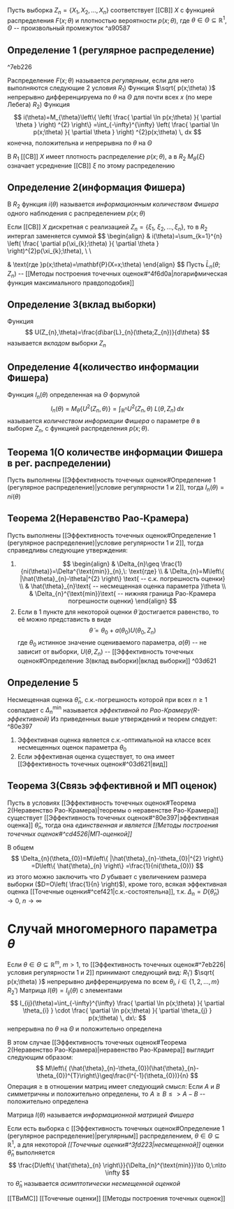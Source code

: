 Пусть выборка $Z_{n}=\left\{X_{1},X_{2},\dots,X_{n} \right\}$ соответствует [[СВ]] $X$ с функцией распределения $F(x;\theta)$ и плотностью вероятности $p(x;\theta)$, где $\theta \in\Theta \subseteq \mathbb{R}^{1}$, $\Theta$ -- произвольный промежуток ^a90587
## Определение 1 (регулярное распределение)

^7eb226

Распределение $F(x;\theta)$ называется *регулярным*, если для него выполняются следующие 2 условия
$R_{1}$) Функция $\sqrt{ p(x;\theta) }$ непрерывно дифференцируема по $\theta$ на $\Theta$ для почти всех $x$ (по мере Лебега)
$R_{2}$) Функция
$$
i(\theta)=M_{\theta}\left\{ \left( \frac{ \partial \ln p(x;\theta) }{ \partial \theta }  \right) ^{2} \right\} =\int_{-\infty}^{\infty} \left( \frac{ \partial \ln p(x;\theta) }{ \partial \theta }  \right) ^{2}p(x;\theta) \, dx
$$
конечна, положительна и непрерывна по $\theta$ на $\Theta$

В $R_{1}$ [[СВ]] $X$ имеет плотность распределение $p(x;\theta)$,
а в $R_{2}\:M_{\theta}\left\{ \xi \right\}$ означает усреднение [[СВ]] $\xi$ по этому распределению
## Определение 2(информация Фишера)
В $R_{2}$ функция $i(\theta)$ называется *информационным количеством Фишера* одного наблюдения с распределением $p(x;\theta)$

Если [[СВ]] $X$ дискретная с реализацией $Z_{n}=\left\{ \xi_{1},\:\xi_{2},\dots,\xi_{n} \right\}$, то в $R_{2}$ интергал заменяется суммой
$$
\begin{align}
 & i(\theta)=\sum_{k=1}^{n} \left( \frac{ \partial p(\xi_{k};\theta) }{ \partial \theta }  \right)^{2}p(\xi_{k};\theta), \\ \\

 & \text{где }p(x;\theta)=\mathbf{P}(X=x;\theta)
\end{align}
$$
Пусть $\bar{L}_{n}(\theta;Z_{n})$ -- [[Методы построения точечных оценок#^4f6d0a|логарифмическая функция максимального правдоподобия]] 
## Определение 3(вклад выборки)
Функция 
$$
U(Z_{n},\theta)=\frac{d\bar{L}_{n}(\theta;Z_{n})}{d\theta}
$$
называется *вкладом* выборки $Z_{n}$
## Определение 4(количество информации Фишера)
Функция $I_{n}(\theta)$ определенная на $\Theta$ формулой
$$
I_{n}(\theta)\:=\:M_{\theta}\left\{ U^{2}(Z_{n},\theta) \right\} =\int_{\mathbb{R}^{n}}U^{2}(Z_{n},\theta)\:L(\theta,Z_{n}) \, dx 
$$
называется *количеством информации Фишера* о параметре $\theta$ в выборке $Z_{n}$, с функцией распределения $p(x;\theta)$.

## Теорема 1(О количестве информации Фишера в рег. распределении)
Пусть выполнены [[Эффективность точечных оценок#Определение 1 (регулярное распределение)|условие регулярности 1 и 2]], тогда $I_{n}(\theta)=ni(\theta)$

## Теорема 2(Неравенство Рао-Крамера)
Пусть выполнены [[Эффективность точечных оценок#Определение 1 (регулярное распределение)|условие регулярности 1 и 2]],  тогда справедливы следующие утверждения:
1. $$
\begin{align}
 & \Delta_{n}\geq \frac{1}{ni(\theta)}=\Delta^{\text{min}}_{n},\: \text{где} \\
 & \Delta_{n}=M\left\{ |\hat{\theta}_{n}-\theta|^{2} \right\} \text{ -- с.к. погрешность оценки} \\
 & \hat{\theta}_{n}\text{ -- несмещенная оценка параметра }\theta \\
 & \Delta_{n}^{\text{min}}\text{ -- нижняя граница Рао-Крамера погрешности оценки}
\end{align}
$$
2. Если в 1 пункте для некоторой оценки $\tilde{\theta}$ достигается равенство, то её можно представисть в виде
$$
\tilde{\theta}=\theta_{0}+a(\theta_{0})U(\theta_{0},Z_{n})
$$
где $\theta_{0}$ истинное значение оцениваемого параметра, $a(\theta)$ -- не зависит от выборки, $U(\theta,Z_{n})$ -- [[Эффективность точечных оценок#Определение 3(вклад выборки)|вклад выборки]] ^03d621

## Определение 5
Несмещенная оценка $\hat{\theta}_{n}$, с.к.-погрешность которой при всех $n\geq {1}$ совпадает с $\Delta_{n}^{\text{min}}$ называется *эффективной по Рао-Крамеру(R-эффективной)*
Из приведенных выше утверждений и теорем следует: ^80e397
1. Эффективная оценка является с.к.-оптимальной на классе всех несмещенных оценок параметра $\theta_{0}$
2. Если эффективная оценка существует, то она имеет [[Эффективность точечных оценок#^03d621|вид]]

## Теорема 3(Связь эффективной и МП оценок)
Пусть в условиях [[Эффективность точечных оценок#Теорема 2(Неравенство Рао-Крамера)|теоремы о неравенстве Рао-Крамера]] существует [[Эффективность точечных оценок#^80e397|эффективная оценка]] $\hat{\theta}_{n}$, тогда она *единственная и является [[Методы построения точечных оценок#^cd4526|МП-оценкой]]* 


В общем 
$$
\Delta_{n}(\theta_{0})=M\left\{ |\hat{\theta}_{n}-\theta_{0}|^{2} \right\} =D\left\{ \hat{\theta}_{n} \right\} =\frac{1}{ni(\theta_{0})}
$$
из этого можно заключить что $D$ убывает с увеличением размера выборки ($D=O\left( \frac{1}{n} \right)$), кроме того, всякая эффективная оценка [[Точечные оценки#^cef421|с.к.-состоятельна]], т.к. $\Delta_{n}=D\left\{ \hat{\theta}_{n} \right\}\to 0,\:n\to \infty$

# Случай многомерного параметра $\theta$
Если $\theta \in \Theta \subseteq \mathbb{R}^{m},\:m>1$, то [[Эффективность точечных оценок#^7eb226|условия регулярности 1 и 2]] принимают следующий вид:
$R_{1}'$) $\sqrt{ p(x;\theta) }$ непрерывно дифференцируема по всем $\theta_{i},\:i \in \left\{ 1,2,\dots ,m \right\}$
$R_{2}'$) Матрица $I(\theta)={I_{ij}(\theta)}$ с элементами
$$
I_{ij}(\theta)=\int_{-\infty}^{\infty} \frac{ \partial \ln p(x;\theta) }{ \partial \theta_{i} } \cdot \frac{ \partial \ln p(x;\theta) }{ \partial \theta_{j} } p(x;\theta) \, dx\:
$$
непрерывна по $\theta$ на $\Theta$ и положительно определена

В этом случае [[Эффективность точечных оценок#Теорема 2(Неравенство Рао-Крамера)|неравенство Рао-Крамера]] выглядит следующим образом:
$$
M\left\{ (\hat{\theta}_{n}-\theta_{0})(\hat{\theta}_{n}-\theta_{0})^{T}\right\}\geq\frac{I^{-1}(\theta_{0})}{n}
$$
Операция $\geq$ в отношении матриц имеет следующий смысл:
Если $A$ и $B$ симметричны и положительно определены, то
$A\geq B \leq> A-B$ -- положительно определена

Матрица $I(\theta)$ называется *информационной матрицей Фишера*

Если есть выборка с [[Эффективность точечных оценок#Определение 1 (регулярное распределение)|регулярным]] распределением, $\theta \in\Theta \subseteq \mathbb{R}^{1}$, а для некоторой *[[Точечные оценки#^3fd223|несмещенной]]* оценки $\hat{\theta}_{n}$ выполняется $$
\frac{D\left\{ \hat{\theta}_{n} \right\}}{\Delta_{n}^{\text{min}}}\to 0,\:n\to \infty
$$
то $\hat{\theta}_{n}$ называется *асимптотически несмещенной оценкой*

[[ТВиМС]] [[Точечные оценки]] [[Методы построения точечных оценок]]